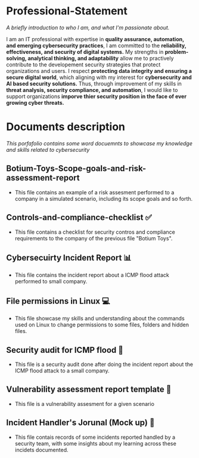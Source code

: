 # Professional-Statement
*A briefly introduction to who I am, and what I'm passionate about.*

I am an IT professional with expertise in **quality assurance, automation, and emerging cybersecurity practices**, I am committed to the **reliability, effectiveness, and security of digital systems.** My strengths in **problem-solving, analytical thinking, and adaptability** allow me to practively contribute to the developement security strategies that protect organizations and users. I respect **protecting data integrity and ensuring a secure digital world**, which aligning with my interest for **cybersecurity and AI based security solutions.** Thus, through improvement of my skills in **threat analysis, security compliance, and automation**, I would like to support organizations **imporve thier security position in the face of ever growing cyber threats.**

# Documents description
*This porfafolio contains some word docuemnts to showcase my knowledge and skills related to cybersecurity*
## Botium-Toys-Scope-goals-and-risk-assessment-report
- This file contains an example of a risk assesment performed to a company in a simulated scenario, including its scope goals and so forth.

## Controls-and-compliance-checklist ✅
- This file contains a checklist for security contros and compliance requirements to the company of the previous file "Botium Toys".

## Cybersecuirty Incident Report 📊
- This file contains the incident report about a ICMP flood attack performed to small company.

## File permissions in Linux 💻
- This file showcase my skills and understanding about the commands used on Linux to change permissions to some files, folders and hidden files. 

## Security audit for ICMP flood 📖
- This file is a security audit done after doing the incident report about the ICMP flood attack to a small company. 

## Vulnerability assessment report template 🚧
- This file is a vulnerability assesment for a given scenario

## Incident Handler's Jorunal (Mock up) 📃
- This file contais records of some incidents reported handled by a security team, with some insights about my learning across these incidets documented. 
